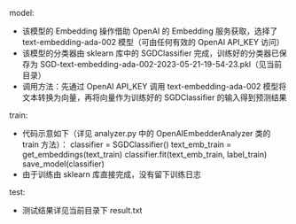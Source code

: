 model:

- 该模型的 Embedding 操作借助 OpenAI 的 Embedding 服务获取，选择了 text-embedding-ada-002 模型（可由任何有效的 OpenAI API_KEY 访问）
- 该模型的分类器由 sklearn 库中的 SGDClassifier 完成，训练好的分类器已保存为 SGD-text-embedding-ada-002-2023-05-21-19-54-23.pkl（见当前目录）
- 调用方法：先通过 OpenAI API_KEY 调用 text-embedding-ada-002 模型将文本转换为向量，再将向量作为训练好的 SGDClassifier 的输入得到预测结果

train:

- 代码示意如下（详见 analyzer.py 中的 OpenAIEmbedderAnalyzer 类的 train 方法）：
    classifier = SGDClassifier()
    text_emb_train = get_embeddings(text_train)
    classifier.fit(text_emb_train, label_train)
    save_model(classifier)
- 由于训练由 sklearn 库直接完成，没有留下训练日志

test:

- 测试结果详见当前目录下 result.txt